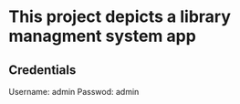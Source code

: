 # This project depicts a library managment system app 

## Credentials 
Username: admin
Passwod: admin
